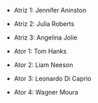 - Atriz 1: Jennifer Aninston
- Atriz 2: Julia Roberts
- Atriz 3: Angelina Jolie

- Ator 1: Tom Hanks
- Ator 2: Liam Neeson
- Ator 3: Leonardo Di Caprio
- Ator 4: Wagner Moura

